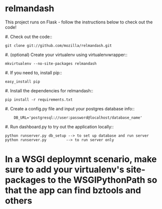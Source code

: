 relmandash
==========

This project runs on Flask - follow the instructions below to check out the code!

#. Check out the code::

    git clone git://github.com/mozilla/relmandash.git
    
#. (optional) Create your virtualenv using virtualenvwrapper::

    mkvirtualenv --no-site-packages relmandash
    
#. If you need to, install pip::

    easy_install pip
    
#. Install the dependencies for relmandash::

    pip install -r requirements.txt

#. Create a config.py file and input your postgres database info::

		DB_URL='postgresql://user:password@localhost/database_name'
    
#. Run dashboard.py to try out the application locally::

    python runserver.py db_setup --> to set up database and run server
    python runserver.py         --> to run server only

# In a WSGI deploymnt scenario, make sure to add your virtualenv's site-packages to the WSGIPythonPath so that the app can find bztools and others